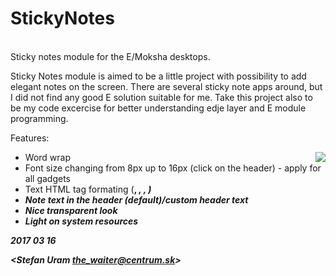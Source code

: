 # StickyNotes
<br>
Sticky notes module for the E/Moksha desktops.

Sticky Notes module is aimed to be a little project with possibility to add elegant notes on the screen. 
There are several sticky note apps around, but I did not find any good E solution suitable for me. 
Take this project also to be my code excercise for better understanding edje layer and E module programming.

Features:
<br>

 - Word wrap
 [<img align="right" src="http://i.imgur.com/xH9Pq2Q.png">](http://i.imgur.com/xH9Pq2Q.png)
 - Font size changing from 8px up to 16px (click on the header) - apply for all gadgets
 - Text HTML tag formating (<b>, <i>, <tab>, <ps>)
 - Note text in the header (default)/custom header text
 - Nice transparent look
 - Light on system resources



2017 03 16

<Stefan Uram the_waiter@centrum.sk>
